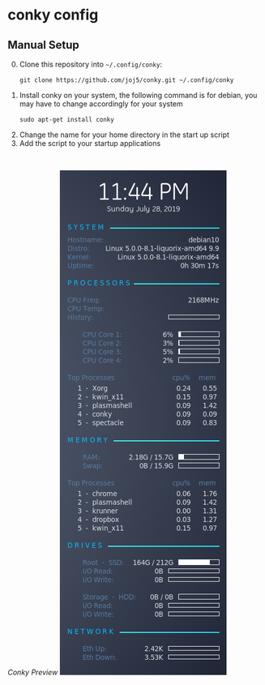 # conky config
## Manual Setup

0. Clone this repository into `~/.config/conky`:
    ```
    git clone https://github.com/joj5/conky.git ~/.config/conky
    ```
1. Install conky on your system, the following command is for debian, you may have to change accordingly for your system
    ```
    sudo apt-get install conky
    ```
2. Change the name for your home directory in the start up script
3. Add the script to your startup applications

<br>

*Conky Preview*
![lsp autocompletion](./screenshots/conky.png?raw=true)
